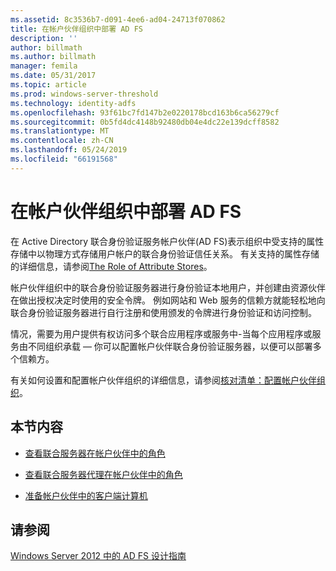 ```yaml
---
ms.assetid: 8c3536b7-d091-4ee6-ad04-24713f070862
title: 在帐户伙伴组织中部署 AD FS
description: ''
author: billmath
ms.author: billmath
manager: femila
ms.date: 05/31/2017
ms.topic: article
ms.prod: windows-server-threshold
ms.technology: identity-adfs
ms.openlocfilehash: 93f61bc7fd147b2e0220178bcd163b6ca56279cf
ms.sourcegitcommit: 0b5fd4dc4148b92480db04e4dc22e139dcff8582
ms.translationtype: MT
ms.contentlocale: zh-CN
ms.lasthandoff: 05/24/2019
ms.locfileid: "66191568"
---
```

# <a name="deploying-ad-fs-in-the-account-partner-organization"></a>在帐户伙伴组织中部署 AD FS

在 Active Directory 联合身份验证服务帐户伙伴\(AD FS\)表示组织中受支持的属性存储中以物理方式存储用户帐户的联合身份验证信任关系。 有关支持的属性存储的详细信息，请参阅[The Role of Attribute Stores](../../ad-fs/technical-reference/The-Role-of-Attribute-Stores.md)。  
  
帐户伙伴组织中的联合身份验证服务器进行身份验证本地用户，并创建由资源伙伴在做出授权决定时使用的安全令牌。 例如网站和 Web 服务的信赖方就能轻松地向联合身份验证服务器进行自行注册和使用颁发的令牌进行身份验证和访问控制。  
  
情况，需要为用户提供有权访问多个联合应用程序或服务中-当每个应用程序或服务由不同组织承载 — 你可以配置帐户伙伴联合身份验证服务器，以便可以部署多个信赖方。  
  
有关如何设置和配置帐户伙伴组织的详细信息，请参阅[核对清单：配置帐户伙伴组织](../../ad-fs/deployment/Checklist--Configuring-the-Account-Partner-Organization.md)。  
  
## <a name="in-this-section"></a>本节内容  
  
-   [查看联合服务器在帐户伙伴中的角色](Review-the-Role-of-the-Federation-Server-in-the-Account-Partner.md)  
  
-   [查看联合服务器代理在帐户伙伴中的角色](Review-the-Role-of-the-Federation-Server-Proxy-in-the-Account-Partner.md)  
  
-   [准备帐户伙伴中的客户端计算机](Prepare-Client-Computers-in-the-Account-Partner.md)  
  
## <a name="see-also"></a>请参阅
[Windows Server 2012 中的 AD FS 设计指南](AD-FS-Design-Guide-in-Windows-Server-2012.md)

